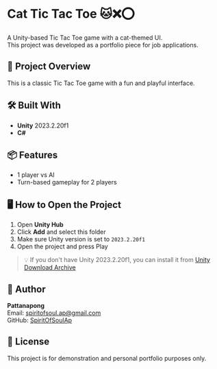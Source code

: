 # Cat Tic Tac Toe 🐱❌⭕
A Unity-based Tic Tac Toe game with a cat-themed UI.  
This project was developed as a portfolio piece for job applications.

## 🎯 Project Overview
This is a classic Tic Tac Toe game with a fun and playful interface.  

## 🛠️ Built With
- **Unity** 2023.2.20f1
- **C#**

## 📦 Features
- 1 player vs AI
- Turn-based gameplay for 2 players

## 🖥️ How to Open the Project
1. Open **Unity Hub**
2. Click **Add** and select this folder
3. Make sure Unity version is set to `2023.2.20f1`
4. Open the project and press Play

> 💡 If you don't have Unity 2023.2.20f1, you can install it from [Unity Download Archive](https://unity.com/releases/editor/archive)

## 💼 Author
**Pattanapong**  
Email: spiritofsoul.ap@gmail.com  
GitHub: [SpiritOfSoulAp](https://github.com/SpiritOfSoulAp)

## 📃 License
This project is for demonstration and personal portfolio purposes only.
